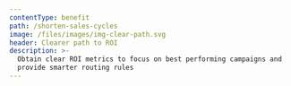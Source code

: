 ```yaml
---
contentType: benefit
path: /shorten-sales-cycles
image: /files/images/img-clear-path.svg
header: Clearer path to ROI
description: >-
  Obtain clear ROI metrics to focus on best performing campaigns and
  provide smarter routing rules
---
```

